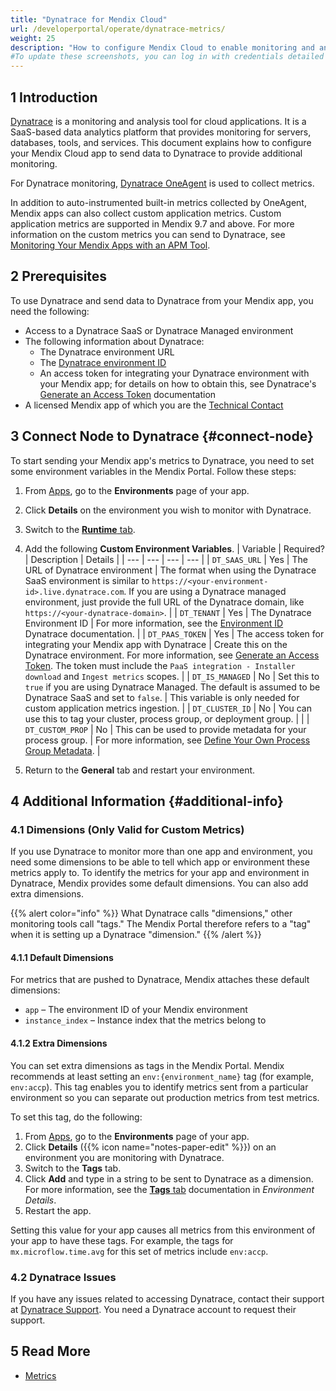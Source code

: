 ```yaml
---
title: "Dynatrace for Mendix Cloud"
url: /developerportal/operate/dynatrace-metrics/
weight: 25
description: "How to configure Mendix Cloud to enable monitoring and analysis with Dynatrace."
#To update these screenshots, you can log in with credentials detailed in How to Update Screenshots Using Team Apps.
---
```


## 1 Introduction

[Dynatrace](https://www.dynatrace.com/) is a monitoring and analysis tool for cloud applications. It is a SaaS-based data analytics platform that provides monitoring for servers, databases, tools, and services. This document explains how to configure your Mendix Cloud app to send data to Dynatrace to provide additional monitoring.

For Dynatrace monitoring, [Dynatrace OneAgent](https://www.dynatrace.com/platform/oneagent/) is used to collect metrics.

In addition to auto-instrumented built-in metrics collected by OneAgent, Mendix apps can also collect custom application metrics. Custom application metrics are supported in Mendix 9.7 and above. For more information on the custom metrics you can send to Dynatrace, see [Monitoring Your Mendix Apps with an APM Tool](/developerportal/operate/monitoring-with-apm/).

## 2 Prerequisites

To use Dynatrace and send data to Dynatrace from your Mendix app, you need the following:

* Access to a Dynatrace SaaS or Dynatrace Managed environment
* The following information about Dynatrace:
    * The Dynatrace environment URL
    * The [Dynatrace environment ID](https://www.dynatrace.com/support/help/get-started/monitoring-environment/environment-id)
    * An access token for integrating your Dynatrace environment with your Mendix app; for details on how to obtain this, see Dynatrace's [Generate an Access Token](https://www.dynatrace.com/support/help/get-started/access-tokens#create-api-token) documentation
* A licensed Mendix app of which you are the [Technical Contact](/developerportal/general/app-roles/#technical-contact)

## 3 Connect Node to Dynatrace {#connect-node}

To start sending your Mendix app's metrics to Dynatrace, you need to set some environment variables in the Mendix Portal. Follow these steps:

1. From [Apps](https://sprintr.home.mendix.com), go to the **Environments** page of your app.
1. Click **Details** on the environment you wish to monitor with Dynatrace. 
1. Switch to the [**Runtime** tab](/developerportal/deploy/environments-details/#runtime-tab).
1. Add the following **Custom Environment Variables**.
    | Variable | Required? | Description | Details |
    | --- | --- | --- | --- |
    | `DT_SAAS_URL` | Yes | The URL of Dynatrace environment | The format when using the Dynatrace SaaS environment is similar to `https://<your-environment-id>.live.dynatrace.com`. If you are using a Dynatrace managed environment, just provide the full URL of the Dynatrace domain, like `https://<your-dynatrace-domain>`. |
    | `DT_TENANT` | Yes | The Dynatrace Environment ID | For more information, see the [Environment ID](https://www.dynatrace.com/support/help/get-started/monitoring-environment/environment-id) Dynatrace documentation. |
    | `DT_PAAS_TOKEN` | Yes | The access token for integrating your Mendix app with Dynatrace | Create this on the Dynatrace environment. For more information, see [Generate an Access Token](https://www.dynatrace.com/support/help/get-started/access-tokens#create-api-token). The token must include the `PaaS integration - Installer download` and `Ingest metrics` scopes. |
    | `DT_IS_MANAGED` | No | Set this to `true` if you are using Dynatrace Managed. The default is assumed to be Dynatrace SaaS and set to `false`. | This variable is only needed for custom application metrics ingestion. |
    | `DT_CLUSTER_ID` | No | You can use this to tag your cluster, process group, or deployment group. | |
    | `DT_CUSTOM_PROP` | No | This can be used to provide metadata for your process group. | For more information, see [Define Your Own Process Group Metadata](https://www.dynatrace.com/support/help/platform-modules/infrastructure-monitoring/process-groups/configuration/define-your-own-process-group-metadata). |

1. Return to the **General** tab and restart your environment.

## 4 Additional Information {#additional-info}

### 4.1 Dimensions (Only Valid for Custom Metrics)

If you use Dynatrace to monitor more than one app and environment, you need some dimensions to be able to tell which app or environment these metrics apply to. To identify the metrics for your app and environment in Dynatrace, Mendix provides some default dimensions. You can also add extra dimensions.

{{% alert color="info" %}}
What Dynatrace calls "dimensions," other monitoring tools call "tags." The Mendix Portal therefore refers to a "tag" when it is setting up a Dynatrace "dimension."
{{% /alert %}}

#### 4.1.1 Default Dimensions

For metrics that are pushed to Dynatrace, Mendix attaches these default dimensions:

* `app` – The environment ID of your Mendix environment
* `instance_index` – Instance index that the metrics belong to

#### 4.1.2 Extra Dimensions

You can set extra dimensions as tags in the Mendix Portal. Mendix recommends at least setting an `env:{environment_name}` tag (for example, `env:accp`). This tag enables you to identify metrics sent from a particular environment so you can separate out production metrics from test metrics. 

To set this tag, do the following:

1. From [Apps](https://sprintr.home.mendix.com), go to the **Environments** page of your app.
1. Click **Details** ({{% icon name="notes-paper-edit" %}}) on an environment you are monitoring with Dynatrace. 
1. Switch to the **Tags** tab.
1. Click **Add** and type in a string to be sent to Dynatrace as a dimension. For more information, see the [**Tags** tab](/developerportal/deploy/environments-details/#tags) documentation in *Environment Details*.
1. Restart the app.

Setting this value for your app causes all metrics from this environment of your app to have these tags. For example, the tags for `mx.microflow.time.avg` for this set of metrics include `env:accp`.

### 4.2 Dynatrace Issues

If you have any issues related to accessing Dynatrace, contact their support at [Dynatrace Support](https://one.dynatrace.com/hc/en-us/requests). You need a Dynatrace account to request their support.

## 5 Read More

* [Metrics](/developerportal/operate/metrics/)
